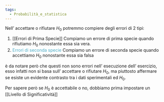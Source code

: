 ```yaml
---
tags:
  - Probabilità_e_statistica
---
```

Nell’ accettare o rifiutare $H_{0}$ potremmo compiere degli errori di 2 tipi:

1. [[Errori di Prima Specie]]
	Compiamo un errore di prima specie quando rifiutiamo $H_{0}$ nonostante essa sia vera.
2. <font color="#4bacc6">Errori di seconda specie</font>
	Compiamo un errore di seconda specie quando accettiamo $H_{0}$ nonostante essa sia falsa

è da notare però che questi non sono errori nell’ esecuzione dell’ esercizio, esso infatti non si basa sull’ accettare o rifiutare $H_{0}$, ma piuttosto affermare se esiste un evidente contrasto tra i dati sperimentali ed $H_{0}$.

Per sapere però se $H_{0}$ è accettabile o no, dobbiamo prima impostare un [[Livello di Significatività]]